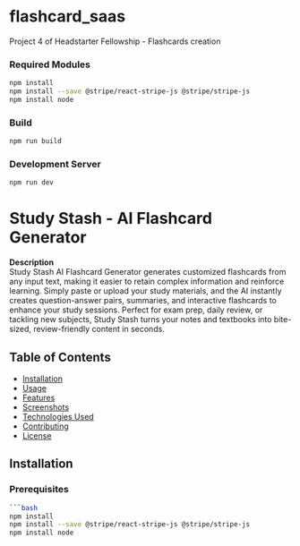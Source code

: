 # flashcard_saas

Project 4 of Headstarter Fellowship - Flashcards creation

### Required Modules

```bash
npm install
npm install --save @stripe/react-stripe-js @stripe/stripe-js
npm install node
```

### Build

```bash
npm run build
```

### Development Server

```bash
npm run dev
```
# Study Stash - AI Flashcard Generator

**Description**  
Study Stash AI Flashcard Generator generates customized flashcards from any input text, making it easier to retain complex information and reinforce learning. Simply paste or upload your study materials, and the AI instantly creates question-answer pairs, summaries, and interactive flashcards to enhance your study sessions. Perfect for exam prep, daily review, or tackling new subjects, Study Stash turns your notes and textbooks into bite-sized, review-friendly content in seconds.


## Table of Contents
- [Installation](#installation)
- [Usage](#usage)
- [Features](#features)
- [Screenshots](#screenshots)
- [Technologies Used](#technologies-used)
- [Contributing](#contributing)
- [License](#license)

## Installation

### Prerequisites

```bash
```bash
npm install
npm install --save @stripe/react-stripe-js @stripe/stripe-js
npm install node
```


